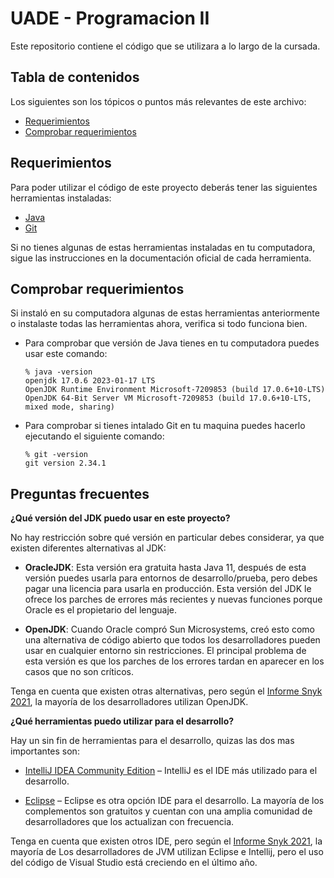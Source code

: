 # UADE - Programacion II

Este repositorio contiene el código que se utilizara a lo largo de la cursada.

## Tabla de contenidos

Los siguientes son los tópicos o puntos más relevantes de este archivo:
- [Requerimientos](#Requerimientos)
- [Comprobar requerimientos](#Comprobar-requerimientos)

## Requerimientos

Para poder utilizar el código de este proyecto deberás tener las siguientes herramientas instaladas:

- [Java](https://www.oracle.com/ar/java/technologies/downloads/)
- [Git](https://git-scm.com/)

Si no tienes algunas de estas herramientas instaladas en tu computadora, sigue las instrucciones en la documentación oficial de cada herramienta.

## Comprobar requerimientos 

Si instaló en su computadora algunas de estas herramientas anteriormente o instalaste todas las herramientas ahora, verifica si todo funciona bien. 

- Para comprobar que versión de Java tienes en tu computadora puedes usar este comando: 
   ````
   % java -version
  openjdk 17.0.6 2023-01-17 LTS
  OpenJDK Runtime Environment Microsoft-7209853 (build 17.0.6+10-LTS)
  OpenJDK 64-Bit Server VM Microsoft-7209853 (build 17.0.6+10-LTS, mixed mode, sharing)
   ````
  
- Para comprobar si tienes intalado Git en tu maquina puedes hacerlo ejecutando el siguiente comando:

   ````
   % git -version
  git version 2.34.1
   ````

## Preguntas frecuentes

**¿Qué versión del JDK puedo usar en este proyecto?**

No hay restricción sobre qué versión en particular debes considerar, ya que existen diferentes alternativas al JDK:

* **OracleJDK**: Esta versión era gratuita hasta Java 11, después de esta versión puedes usarla para entornos de desarrollo/prueba, pero debes pagar una licencia para usarla en producción. Esta versión del JDK le ofrece los parches de errores más recientes y nuevas funciones porque Oracle es el propietario del lenguaje.

* **OpenJDK**: Cuando Oracle compró Sun Microsystems, creó esto como una alternativa de código abierto que todos los desarrolladores pueden usar en cualquier entorno sin restricciones. El principal problema de esta versión es que los parches de los errores tardan en aparecer en los casos que no son críticos.

Tenga en cuenta que existen otras alternativas, pero según el [Informe Snyk 2021](https://res.cloudinary.com/snyk/image/upload/v1623860216/reports/jvm-ecosystem-report-2021.pdf), la mayoría de los desarrolladores utilizan OpenJDK.


**¿Qué herramientas puedo utilizar para el desarrollo?**

Hay un sin fin de herramientas para el desarrollo, quizas las dos mas importantes son:
- [IntelliJ IDEA Community Edition](https://www.jetbrains.com/idea/) – IntelliJ es el IDE más utilizado para el desarrollo.

- [Eclipse](https://www.eclipse.org/downloads/) – Eclipse es otra opción IDE para el desarrollo. La mayoría de los complementos son gratuitos y cuentan con una amplia comunidad de desarrolladores que los actualizan con frecuencia.

Tenga en cuenta que existen otros IDE, pero según el [Informe Snyk 2021](https://res.cloudinary.com/snyk/image/upload/v1623860216/reports/jvm-ecosystem-report-2021.pdf), la mayoría de Los desarrolladores de JVM utilizan Eclipse e Intellij, pero el uso del código de Visual Studio está creciendo en el último año.